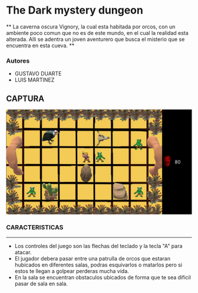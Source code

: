 The Dark mystery dungeon
================

** La caverna oscura Vignory, la cual esta habitada por orcos, con un ambiente poco comun que no es de este mundo, en el cual la realidad esta alterada. Alli se adentra un joven aventurero que busca el misterio que se encuentra en esta cueva. **





### Autores

- GUSTAVO DUARTE 
- LUIS MARTINEZ

## CAPTURA

![Screenshot](The_dark_mystery_of_dungeon/data/Dark.gif)


### CARACTERISTICAS
----
- Los controles del juego son las flechas del teclado y la tecla "A" para atacar.
- El jugador debera pasar entre una patrulla de orcos que estaran hubicados en diferentes salas, podras esquivarlos o matarlos pero si estos te llegan a golpear perderas mucha vida.
- En la sala se encuentran obstaculos ubicados de forma que te sea dificil pasar de sala en sala.
